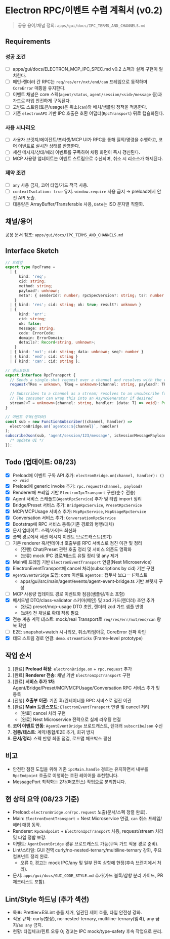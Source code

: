# Electron RPC/이벤트 수렴 계획서 (v0.2)

> 공용 용어/채널 정의: `apps/gui/docs/IPC_TERMS_AND_CHANNELS.md`

## Requirements

### 성공 조건

- [ ] apps/gui/docs/ELECTRON_MCP_IPC_SPEC.md v0.2 스펙과 실제 구현이 일치한다.
- [ ] 메인-렌더러 간 RPC는 `req/res/err/nxt/end/can` 프레임으로 동작하며 `CoreError` 매핑을 유지한다.
- [ ] 이벤트 채널은 core 스펙(`agent/status`, `agent/session/<sid>/message` 등)과 가드로 타입 안전하게 구독된다.
- [ ] 고빈도 스트림(토큰/usage)은 취소(`can`)와 배치/샘플링 정책을 적용한다.
- [ ] 기존 `electronAPI` 기반 IPC 호출은 호환 어댑터(`RpcTransport`) 뒤로 캡슐화된다.

### 사용 시나리오

- [ ] 사용자 브릿지/에이전트/프리셋/MCP UI가 RPC를 통해 질의/명령을 수행하고, 코어 이벤트로 실시간 상태를 반영한다.
- [ ] 세션 메시지/상태/에러 이벤트를 구독하여 채팅 화면이 즉시 갱신된다.
- [ ] MCP 사용량 업데이트는 이벤트 스트림으로 수신되며, 취소 시 리소스가 해제된다.

### 제약 조건

- [ ] `any` 사용 금지, 코어 타입/가드 적극 사용.
- [ ] `contextIsolation: true` 유지. `window.require` 사용 금지 → preload에서 안전 API 노출.
- [ ] 대용량은 ArrayBuffer/Transferable 사용, `Date`는 ISO 문자열 직렬화.

## 채널/용어

공용 문서 참조: `apps/gui/docs/IPC_TERMS_AND_CHANNELS.md`

## Interface Sketch

```ts
// 프레임
export type RpcFrame =
  | {
      kind: 'req';
      cid: string;
      method: string;
      payload?: unknown;
      meta?: { senderId?: number; rpcSpecVersion?: string; ts?: number };
    }
  | { kind: 'res'; cid: string; ok: true; result?: unknown }
  | {
      kind: 'err';
      cid: string;
      ok: false;
      message: string;
      code: ErrorCode;
      domain: ErrorDomain;
      details?: Record<string, unknown>;
    }
  | { kind: 'nxt'; cid: string; data: unknown; seq?: number }
  | { kind: 'end'; cid: string }
  | { kind: 'can'; cid: string };

// 엔드포인트
export interface RpcTransport {
  // Sends a single-shot request over a channel and resolves with the result
  request<TRes = unknown, TReq = unknown>(channel: string, payload?: TReq): Promise<TRes>;

  // Subscribes to a channel as a stream; resolves to an unsubscribe function
  // The consumer can wrap this into an AsyncGenerator if desired
  stream?<T = unknown>(channel: string, handler: (data: T) => void): Promise<() => void>;
}

// 이벤트 구독(렌더러)
const sub = new FunctionSubscriber((channel, handler) =>
  electronBridge.on(`agentos:${channel}`, handler)
);
subscribeJson(sub, 'agent/session/123/message', isSessionMessagePayload, (p) => {
  /* update UI */
});
```

## Todo (업데이트: 08/23)

- [x] Preload에 이벤트 구독 API 추가: `electronBridge.on(channel, handler): () => void`
- [x] Preload에 generic invoke 추가: `rpc.request(channel, payload)`
- [x] Renderer에 프레임 기반 `ElectronIpcTransport` 구현(순수 전송)
- [x] Agent 서비스 스캐폴드(`AgentRpcService`) 추가 및 타입 import 정리
- [x] Bridge/Preset 서비스 추가: `BridgeRpcService`, `PresetRpcService`
- [x] MCP/MCPUsage 서비스 추가: `McpRpcService`, `McpUsageRpcService`
- [x] Conversation 서비스 추가: `ConversationRpcService`
- [x] Bootstrap에 RPC 서비스 등록(기존 경로와 병행/대체)
- [x] 문서 업데이트: 스펙/가이드 최신화
- [x] 폴백 경로에서 세션 메시지 이벤트 브로드캐스트(초기)
- [ ] 기존 renderer 훅/컨테이너 호출부를 RPC 서비스로 점진 이관 및 정리
  - (진행) Chat/Preset 관련 호출 정리 및 서비스 의존도 명확화
  - (보류) mock IPC 경로/테스트 유틸 정리 및 any 제거
- [x] Main에 프레임 기반 `ElectronEventTransport` 연결(Nest Microservice)
- [x] ElectronEventTransport에 cancel 처리(subscriptions by cid) 기본 구현
- [x] `AgentEventBridge` 도입: core 이벤트 `agentos:` 접두사 브ロード캐스트
  - apps/gui/src/main/agent/events/agent-event-bridge.ts 기반 브릿지 구성
- [ ] MCP 사용량 업데이트 경로 이벤트화 점검(샘플링/취소 포함)
- [x] 메서드별 DTO/class-validator 스키마(메인) 및 zod 가드(렌더러) 초안 추가
  - (완료) preset/mcp-usage DTO 초안, 렌더러 zod 가드 샘플 반영
  - (보완) 전 채널로 확대 적용 필요
- [x] 전송 계층 계약 테스트: mock/real Transport로 `req/res/err/nxt/end/can` 왕복 확인
- [ ] E2E: snapshot+watch 시나리오, 취소/타임아웃, CoreError 전파 확인
- [x] 데모 스트림 경로 연결: `demo.streamTicks` (Frame-level prototype)

## 작업 순서

1. [완료] **Preload 확장**: `electronBridge.on` + `rpc.request` 추가
2. [완료] **Renderer 전송**: 채널 기반 `ElectronIpcTransport` 구현
3. [완료] **서비스 추가 1차**: Agent/Bridge/Preset/MCP/MCPUsage/Conversation RPC 서비스 추가 및 등록
4. [진행] **호출부 이관**: 기존 훅/컨테이너를 RPC 서비스로 점진 이관
5. [완료] **Main 트랜스포트**: `ElectronEventTransport` 연결 및 cancel 처리
   - [완료] cancel 처리 구현
   - [완료] Nest Microservice 전략으로 실제 라우팅 연결
6. **코어 이벤트 연동**: `AgentEventBridge` 브로드캐스트, 렌더러 `subscribeJson` 수신
7. **검증/테스트**: 계약/통합/E2E 추가, 회귀 방지
8. **문서/정리**: 스펙 반영 최종 점검, 로드맵 체크박스 갱신

## 비고

- 안전한 점진 도입을 위해 기존 `ipcMain.handle` 경로는 유지하면서 내부를 `RpcEndpoint` 호출로 이행하는 호환 레이어를 추천합니다.
- MessagePort 최적화는 2차(퍼포먼스) 작업으로 분리합니다.

## 현 상태 요약 (08/23 기준)

- Preload: `electronBridge.on`/`rpc.request` 노출(문서/스펙 정렬 완료).
- Main: `ElectronEventTransport` + Nest Microservice 연결, `can` 취소 프레임/에러 매핑 동작.
- Renderer: `RpcEndpoint` + `ElectronIpcTransport` 사용, request/stream 처리 및 타입 정합 보강.
- 이벤트: `AgentEventBridge` 경유 브로드캐스트 가능(구독 가드 적용 경로 준비).
- Lint/스타일: GUI 전역 curly/no-nested-ternary/multiline-ternary 강화, 주요 컴포넌트 정리 완료.
  - 오류 0, 경고는 mock IPC/any 및 일부 잔여 삼항에 한정(후속 브랜치에서 처리).
- 문서: `apps/gui/docs/GUI_CODE_STYLE.md` 추가(가드 블록/삼항 분리 가이드, PR 체크리스트 포함).

## Lint/Style 하드닝 (추가 섹션)

- 목표: Prettier×ESLint 충돌 제거, 일관된 제어 흐름, 타입 안전성 강화.
- 적용 규칙: curly(항상), no-nested-ternary, multiline-ternary(엄격), any 금지/`as any` 금지.
- 현황: 타입체크/린트 오류 0; 경고는 IPC mock/type-safety 후속 작업으로 분리.

